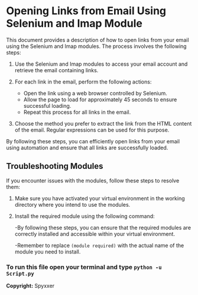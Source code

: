 # Opening Links from Email Using Selenium and Imap Module

This document provides a description of how to open links from your email using the Selenium and Imap modules. The process involves the following steps:

1. Use the Selenium and Imap modules to access your email account and retrieve the email containing links.

2. For each link in the email, perform the following actions:
   - Open the link using a web browser controlled by Selenium.
   - Allow the page to load for approximately 45 seconds to ensure successful loading.
   - Repeat this process for all links in the email.

3. Choose the method you prefer to extract the link from the HTML content of the email. Regular expressions can be used for this purpose.

By following these steps, you can efficiently open links from your email using automation and ensure that all links are successfully loaded.

## Troubleshooting Modules

If you encounter issues with the modules, follow these steps to resolve them:

1. Make sure you have activated your virtual environment in the working directory where you intend to use the modules.

2. Install the required module using the following command:
   
   -By following these steps, you can ensure that the required modules are correctly installed and accessible within your virtual environment.

   -Remember to replace `(module required)` with the actual name of the module you need to install.


### To run this file open your terminal and type `python -u Script.py`




**Copyright:** Spyxxer
